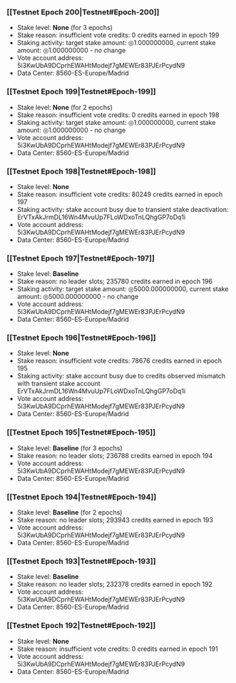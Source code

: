 ### [[Testnet Epoch 200|Testnet#Epoch-200]]
* Stake level: **None** (for 3 epochs)
* Stake reason: insufficient vote credits: 0 credits earned in epoch 199
* Staking activity: target stake amount: ◎1.000000000, current stake amount: ◎1.000000000 - no change
* Vote account address: 5i3KwUbA9DCprhEWAHtModejf7gMEWEr83PJErPcydN9
* Data Center: 8560-ES-Europe/Madrid
### [[Testnet Epoch 199|Testnet#Epoch-199]]
* Stake level: **None** (for 2 epochs)
* Stake reason: insufficient vote credits: 0 credits earned in epoch 198
* Staking activity: target stake amount: ◎1.000000000, current stake amount: ◎1.000000000 - no change
* Vote account address: 5i3KwUbA9DCprhEWAHtModejf7gMEWEr83PJErPcydN9
* Data Center: 8560-ES-Europe/Madrid
### [[Testnet Epoch 198|Testnet#Epoch-198]]
* Stake level: **None**
* Stake reason: insufficient vote credits: 80249 credits earned in epoch 197
* Staking activity: stake account busy due to transient stake deactivation: ErVTxAkJrmDL16Wn4MvuUp7FLoWDxoTnLQhgGP7oDq1i
* Vote account address: 5i3KwUbA9DCprhEWAHtModejf7gMEWEr83PJErPcydN9
* Data Center: 8560-ES-Europe/Madrid
### [[Testnet Epoch 197|Testnet#Epoch-197]]
* Stake level: **Baseline**
* Stake reason: no leader slots; 235780 credits earned in epoch 196
* Staking activity: target stake amount: ◎5000.000000000, current stake amount: ◎5000.000000000 - no change
* Vote account address: 5i3KwUbA9DCprhEWAHtModejf7gMEWEr83PJErPcydN9
* Data Center: 8560-ES-Europe/Madrid
### [[Testnet Epoch 196|Testnet#Epoch-196]]
* Stake level: **None**
* Stake reason: insufficient vote credits: 78676 credits earned in epoch 195
* Staking activity: stake account busy due to credits observed mismatch with transient stake account ErVTxAkJrmDL16Wn4MvuUp7FLoWDxoTnLQhgGP7oDq1i
* Vote account address: 5i3KwUbA9DCprhEWAHtModejf7gMEWEr83PJErPcydN9
* Data Center: 8560-ES-Europe/Madrid
### [[Testnet Epoch 195|Testnet#Epoch-195]]
* Stake level: **Baseline** (for 3 epochs)
* Stake reason: no leader slots; 236788 credits earned in epoch 194
* Vote account address: 5i3KwUbA9DCprhEWAHtModejf7gMEWEr83PJErPcydN9
* Data Center: 8560-ES-Europe/Madrid
### [[Testnet Epoch 194|Testnet#Epoch-194]]
* Stake level: **Baseline** (for 2 epochs)
* Stake reason: no leader slots; 293943 credits earned in epoch 193
* Vote account address: 5i3KwUbA9DCprhEWAHtModejf7gMEWEr83PJErPcydN9
* Data Center: 8560-ES-Europe/Madrid
### [[Testnet Epoch 193|Testnet#Epoch-193]]
* Stake level: **Baseline**
* Stake reason: no leader slots; 232378 credits earned in epoch 192
* Vote account address: 5i3KwUbA9DCprhEWAHtModejf7gMEWEr83PJErPcydN9
* Data Center: 8560-ES-Europe/Madrid
### [[Testnet Epoch 192|Testnet#Epoch-192]]
* Stake level: **None**
* Stake reason: insufficient vote credits: 0 credits earned in epoch 191
* Vote account address: 5i3KwUbA9DCprhEWAHtModejf7gMEWEr83PJErPcydN9
* Data Center: 8560-ES-Europe/Madrid